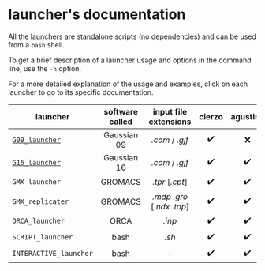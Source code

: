 # launcher's documentation

All the launchers are standalone scripts (no dependencies) and can be used from a `bash` shell.

To get a brief description of a launcher usage and options in the command line, use the `-h` option.

For a more detailed explanation of the usage and examples, click on each launcher to go to its specific documentation.

| launcher | software called | input file extensions | cierzo | agustina | remarks |
| --- | :---: | :---: | :---: | :---: | --- |
| [`G09_launcher`](./GAUSSIAN_launcher.rst) | Gaussian 09 | *.com* / *.gjf* | :heavy_check_mark: | :x: | |
| [`G16_launcher`](./GAUSSIAN_launcher.rst) | Gaussian 16 | *.com* / *.gjf* | :heavy_check_mark: | :heavy_check_mark: | |
| `GMX_launcher` | GROMACS | *.tpr* [*.cpt*] | :heavy_check_mark: | :heavy_check_mark: | |
| `GMX_replicater` | GROMACS | *.mdp* *.gro* [*.ndx* *.top*] | :heavy_check_mark: | :heavy_check_mark: | |
| `ORCA_launcher` | ORCA | *.inp* | :heavy_check_mark: | :heavy_check_mark: | |
| `SCRIPT_launcher` | bash | *.sh* | :heavy_check_mark: | :heavy_check_mark: | |
| `INTERACTIVE_launcher` | bash | *-* | :heavy_check_mark: | :heavy_check_mark: | |

